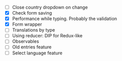 - [ ] Close country dropdown on change
- [x] Check form saving
- [x] Performance while typing. Probably the validation
- [x] Form wrapper
- [ ] Translations by type
- [ ] Using reducer: DIP for Redux-like
- [ ] Observables
- [ ] Old entries feature
- [ ] Select language feature
